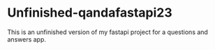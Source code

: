 # Unfinished-qandafastapi23
This is an unfinished version of my fastapi project for a questions and answers app.
